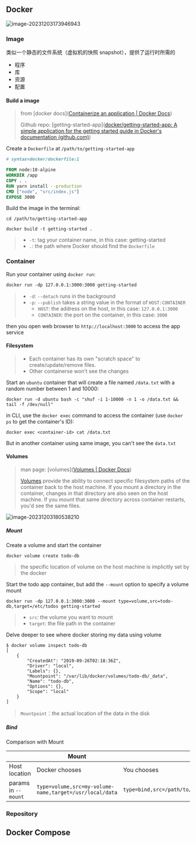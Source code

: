 ## Docker

![image-20231203173946943](D:\typora_img\image-20231203173946943.png)

### Image

类似一个静态的文件系统（虚拟机的快照 snapshot），提供了运行时所需的

- 程序
- 库
- 资源
- 配置

#### Build a image

> from [docker docs]([Containerize an application | Docker Docs](https://docs.docker.com/get-started/02_our_app/))
>
> Github repo: [getting-started-app]([docker/getting-started-app: A simple application for the getting started guide in Docker's documentation (github.com)](https://github.com/docker/getting-started-app/tree/main))

Create a `Dockerfile` at `/path/to/getting-started-app`

```dockerfile
# syntax=docker/dockerfile:1

FROM node:18-alpine
WORKDIR /app
COPY . .
RUN yarn install --production
CMD ["node", "src/index.js"]
EXPOSE 3000
```

Build the image in the terminal:

```shell
cd /path/to/getting-started-app

docker build -t getting-started .
```

> - `-t`: tag your container name, in this case: getting-started
> - `.`: the path where Docker should find the `Dockerfile`



### Container

Run your container using `docker run`:

```dockerfile
docker run -dp 127.0.0.1:3000:3000 getting-started
```

> - `-d`: `--detach` runs in the background
> - `-p`: `--publish` takes a string value in the format of `HOST:CONTAINER`
>     - `HOST`: the address on the host, in this case: `127.0.0.1:3000`
>     - `CONTAINER`: the port on the container, in this case: `3000`

then you open web browser to `http://localhost:3000` to access the app service

#### Filesystem

> - Each container has its own "scratch space" to create/update/remove files.
> - Other containerse won't see the changes

Start an `ubuntu` container that will create a file named `/data.txt` with a random number between 1 and 10000:

```shell
docker run -d ubuntu bash -c "shuf -i 1-10000 -n 1 -o /data.txt && tail -f /dev/null"
```

in CLI, use the `docker exec` command to access the container (use `docker ps` to get the container's ID):

```shell
docker exec <container-id> cat /data.txt
```

But in another container using same image, you can't see the `data.txt`

#### Volumes

> man page: [volumes]([Volumes | Docker Docs](https://docs.docker.com/storage/volumes/))
>
> [Volumes](https://docs.docker.com/storage/volumes/) provide the ability to connect specific filesystem paths of the container back to the host machine. If you mount a directory in the container, changes in that directory are also seen on the host machine. If you mount that same directory across container restarts, you'd see the same files.

![image-20231203180538210](D:\typora_img\image-20231203180538210.png)

##### Mount

Create a volume and start the container

```shell
docker volume create todo-db
```

> the specific location of volume on the host machine is implicitly set by the docker

Start the todo app container, but add the `--mount` option to specify a volume mount

```shell
docker run -dp 127.0.0.1:3000:3000 --mount type=volume,src=todo-db,target=/etc/todos getting-started
```

> - `src`: the volume you want to mount
> - `target`: the file path in the container

Delve deeper to see where docker storing my data using volume

```shell
$ docker volume inspect todo-db
[
    {
        "CreatedAt": "2019-09-26T02:18:36Z",
        "Driver": "local",
        "Labels": {},
        "Mountpoint": "/var/lib/docker/volumes/todo-db/_data",
        "Name": "todo-db",
        "Options": {},
        "Scope": "local"
    }
]
```

> `Mountpoint`：the actual location of the data in the disk

##### Bind

Comparison with Mount

|                     | Mount                                                   | Bind                                                 |
| ------------------- | ------------------------------------------------------- | ---------------------------------------------------- |
| Host location       | Docker chooses                                          | You chooses                                          |
| params in `--mount` | `type=volume,src=my-volume-name,target=/usr/local/data` | `type=bind,src=/path/to/data,target=/usr/local/data` |



### Repository



## Docker Compose

